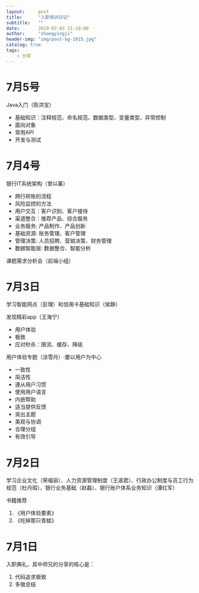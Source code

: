 ```yaml
---
layout:     post
title:      "入职培训日记"
subtitle:   ""
date:       2019-07-03 21:10:00
author:     "zhangyingji"
header-img: "img/post-bg-2015.jpg"
catalog: true
tags:
    - 分享
---
```



# 7月5号

Java入门（陈洪宝）

- 基础知识：注释规范、命名规范、数据类型、变量类型、异常控制
- 面向对象
- 常用API
- 开发与测试

# 7月4号

银行IT系统架构（曾以蓁）

- 跨行转账的流程
- 风险监控的方法
- 用户交互：客户识别、客户接待
- 渠道整合：推荐产品、综合服务
- 业务服务: 产品制作、产品创新
- 基础资源: 账务管理、客户管理
- 管理决策: 人员招聘、营销决策、财务管理
- 数据智能层: 数据整合、智能分析

课题需求分析会（前端小组）

# 7月3日

学习智能网点（彭理）和信用卡基础知识（侯静）

发现精彩app（王海宁）

- 用户体验
- 极致
- 应对秒杀：限流、缓存、降级

用户体验专题（涂雪丹）:要以用户为中心

- 一致性
- 简洁性
- 遵从用户习惯
- 使用用户语言
- 内嵌帮助
- 适当提供反馈
- 突出主题
- 美观与协调
- 合理分组
- 有效引导

# 7月2日

学习企业文化（荣福丽）、人力资源管理制度（王淑君）、行政办公制度与员工行为规范（杜丹瑕）、银行业务基础（赵磊）、银行账户体系业务知识（谭红军）

书籍推荐
1. 《用户体验要素》
2. 《吃掉那只青蛙》

# 7月1日

入职典礼，其中师兄的分享的核心是：
1. 代码追求极致
2. 多做总结

